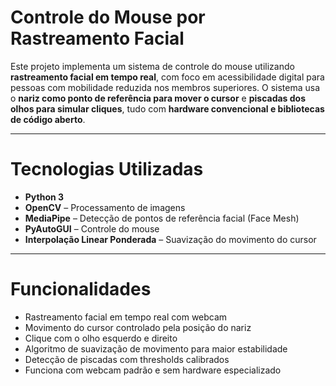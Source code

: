 # Controle do Mouse por Rastreamento Facial

Este projeto implementa um sistema de controle do mouse utilizando **rastreamento facial em tempo real**, com foco em acessibilidade digital para pessoas com mobilidade reduzida nos membros superiores. O sistema usa o **nariz como ponto de referência para mover o cursor** e **piscadas dos olhos para simular cliques**, tudo com **hardware convencional e bibliotecas de código aberto**.

---

# Tecnologias Utilizadas

- **Python 3**
- **OpenCV** – Processamento de imagens
- **MediaPipe** – Detecção de pontos de referência facial (Face Mesh)
- **PyAutoGUI** – Controle do mouse
- **Interpolação Linear Ponderada** – Suavização do movimento do cursor

---

#  Funcionalidades

-  Rastreamento facial em tempo real com webcam
-  Movimento do cursor controlado pela posição do nariz
-  Clique com o olho esquerdo e direito
-  Algoritmo de suavização de movimento para maior estabilidade
-  Detecção de piscadas com thresholds calibrados
-  Funciona com webcam padrão e sem hardware especializado
